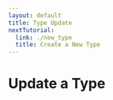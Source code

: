 ```yaml
---
layout: default
title: Type Update
nextTutorial:
  link: ./new_type
  title: Create a New Type
---
```


# Update a Type
